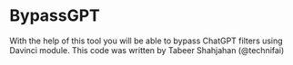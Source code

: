 # BypassGPT
With the help of this tool you will be able to bypass ChatGPT filters using Davinci module. 
This code was written by Tabeer Shahjahan (@technifai)

